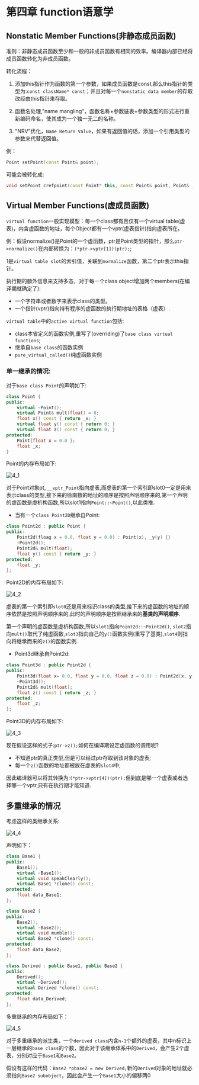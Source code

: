 # 第四章 function语意学

## Nonstatic Member Functions(非静态成员函数)

准则：非静态成员函数至少和一般的非成员函数有相同的效率。编译器内部已经将成员函数转化为非成员函数。

转化流程：

1. 添加this指针作为函数的第一个参数，如果成员函数是const,那么this指针的类型为:`const className* const`；并且对每一个`nonstatic data member`的存取改经由this指针来存取。

2. 函数名处理,"name mangling"，函数名称+参数链表+参数类型的形式进行重新编码命名，使其成为一个独一无二的名称。

3. "NRV"优化，`Name Return Value`，如果有返回值的话，添加一个引用类型的参数来代替返回值。

例：

```c++
Point setPoint(const Point& point);
```

可能会被转化成:

```c++
void setPoint_crefpoint(const Point* this, const Point& point, Point& __result);
```



## Virtual Member Functions(虚成员函数)

`virtual function`一般实现模型：每一个class都有且仅有一个virtual table(虚表)，内含虚函数的地址，每个Object都有一个vptr(虚表指针)指向虚表所在。

例：假设normalize()是Point的一个虚函数，ptr是Point类型的指针，那么`ptr->normalize()`在内部转换为：`(*ptr->vptr[1])(ptr);`;

1是`virtual table slot`的索引值，关联到`normalize`函数，第二个ptr表示this指针。

执行期的额外信息来支持多态，对于每一个class object增加两个members(在编译期就确定了):
- 一个字符串或者数字来表示class的类型。
- 一个指针(vptr)指向持有程序的虚函数的执行期地址的表格（虚表）.

`virtual table`中的`active virtual function`包括:
- class本省定义的函数实例,重写了(overriding)了`base class virtual functions`;
- 继承自`base class`的函数实例
- `pure_virtual_called()`纯虚函数实例

### 单一继承的情况:

对于`base class Point`的声明如下:

```c++
class Point {
public:
    virtual ~Point();
    virtual Point& mult(float) = 0;
    float x() const { return _x; }
    virtual float y() const { return 0; }
    virtual float z() const { return 0; }
protected:
    Point{float x = 0.0 };
    float _x;
}
```

Point的内存布局如下:

![4_1](res/4_1.png )

对于Point对象pt, `__vptr_Point`指向虚表,而虚表的第一个索引即slot0一定是用来表示class的类型,接下来的徐南数的地址的顺序是按照声明顺序来的,第一个声明的虚函数是虚析构函数,所以slot1指向`Point::~Point()`,以此类推.

- 当有一个`class Point2D`继承自Point:

```c++
class Point2d : public Point {
public:
    Point2d(floag x = 0.0, float y = 0.0) : Point(x), _y(y) {}
    ~Point2d();
    Point2d& mult(float);
    float y() const { return _y; }
protected:
    float _y;
};
```

Point2D的内存布局如下:

![4_2](res/4_2.png)

虚表的第一个索引即`slot0`还是用来标识class的类型,接下来的虚函数的地址的顺序依然是按照声明顺序来的,此时的声明顺序是按照继承来的**基类的声明顺序**.

第一个声明的虚函数是虚析构函数,所以`slot1`指向`Point2d::~Point2d()`, `slot2`指向`mult()`取代了纯虚函数,`slot3`指向自己的`y()`函数实例(重写了基类),`slot4`则指向将继承而来的`z()`的函数实例.

- Point3d继承自Point2d:

```c++
class Point3d : public Point2d {
public:
    Point3d(float x= 0.0, float y = 0.0, float z = 0.0) : Point2d(x, y), _z(z) {}
    ~Point3d();
    Point2d& mult(float);
    float z() const { return _z; }
protected:
    float _z;
};
```

Point3D的内存布局如下:

![4_3](res/4_3.png)

现在假设这样的式子:`ptr->z();`如何在编译期设定虚函数的调用呢?

- 不知道ptr的真正类型,但是可以经过ptr存取到该对象的虚表;
- 每一个`z()`函数的地址都被放在虚表的`slot4`中;

因此编译器可以将其转换为:`(*ptr->vptr[4])(ptr);`但到底是哪一个虚表或者选择哪一个vptr,只有在执行期才能知道.



## 多重继承的情况

考虑这样的类继承关系:

![4_4](res/4_4.png)

声明如下：

```c++
class Base1 {
public:
    Base1();
    virtual ~Base1();
    virtual void speakClearly();
    virtual Base1 *clone() const;
protected:
    float data_Base1;
};

class Base2 {
public:
    Base2();
    virtual ~Base2();
    virtual void mumble();
    virtual Base2 *clone() const;
protected:
    float data_Base2;
};

class Derived : public Base1, public Base2 {
public:
    Derived();
    virtual ~Derived();
    virtual Derived *clone() const;
protected:
    float data_Derived;
};
```

多重继承的内存布局如下：

![4_5](res/4_5.png)

对于多重继承的派生类，一个`derived class`内含`n-1`个额外的虚表，其中n标识上一层继承的`base class`的个数，因此对于该继承体系中的`Derived`，会产生2个虚表，分别对应于`Base1`和`Base2`。

假设有这样的代码：`Base2 *pbase2 = new Derived;`新的`Derived`对象的地址就必须指向`Base2 subobject`，因此会产生一个`Base1`大小的偏移两0
